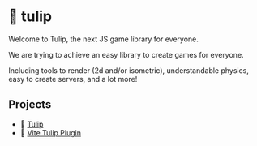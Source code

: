 # 🌷 tulip 

Welcome to Tulip, the next JS game library for everyone.

We are trying to achieve an easy library to create games for everyone.

Including tools to render (2d and/or isometric), understandable physics, easy to create servers, and a lot more!


## Projects

- 🌷 [Tulip](https://github.com/tulipjs/tulip) 
- 💾 [Vite Tulip Plugin](https://github.com/tulipjs/vite-tulip-plugin)
